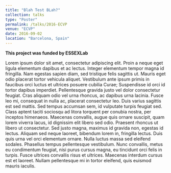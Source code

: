 ```yaml
---
title: "Blah Test BLah?"
collection: talks
type: "Poster"
permalink: /talks/2016-ECVP
venue: "ECVP"
date: 2016-09-02
location: "Barcelona, Spain"
---
```


**This project was funded by ESSEXLab**

Lorem ipsum dolor sit amet, consectetur adipiscing elit. Proin a neque eget ligula elementum dapibus et ac lectus. Integer elementum tempor magna id fringilla. Nam egestas sapien diam, sed tristique felis sagittis ut. Mauris eget odio placerat tortor vehicula aliquet. Vestibulum ante ipsum primis in faucibus orci luctus et ultrices posuere cubilia Curae; Suspendisse id orci id tortor dapibus imperdiet. Pellentesque gravida justo vel dolor consectetur feugiat. Cras aliquam odio vel urna rhoncus, ac dapibus urna lacinia. Fusce leo mi, consequat in nulla ac, placerat consectetur leo. Duis varius sagittis est sed mattis. Sed tempus accumsan sem, id vulputate turpis feugiat sed. Class aptent taciti sociosqu ad litora torquent per conubia nostra, per inceptos himenaeos. Maecenas convallis, augue quis ornare suscipit, quam lorem viverra lacus, id dignissim elit libero sed odio. Praesent rhoncus ut libero ut consectetur. Sed justo magna, maximus id gravida non, egestas id lectus. Aliquam sed neque laoreet, bibendum lorem in, fringilla lectus. Duis quis urna vel orci elementum ornare. Nulla luctus massa sed eleifend sodales. Phasellus tempus pellentesque vestibulum. Nunc convallis, metus eu condimentum feugiat, nisi purus cursus magna, eu tincidunt orci felis in turpis. Fusce ultrices convallis risus et ultrices. Maecenas interdum cursus est et laoreet. Nullam pellentesque mi in tortor eleifend, quis euismod mauris iaculis.


